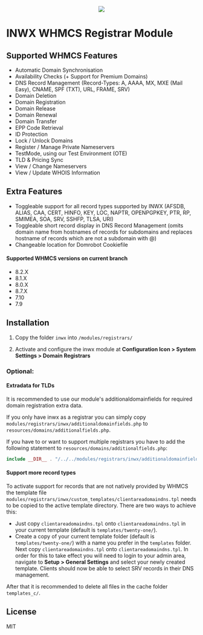 <p align="center">
  <a href="https://www.inwx.com/en/" target="_blank">
    <img src="https://images.inwx.com/logos/inwx.png">
  </a>
</p>

INWX WHMCS Registrar Module
=========

## Supported WHMCS Features

* Automatic Domain Synchronisation
* Availability Checks (+ Support for Premium Domains)
* DNS Record Management (Record-Types: A, AAAA, MX, MXE (Mail Easy), CNAME, SPF (TXT), URL, FRAME, SRV)
* Domain Deletion
* Domain Registration
* Domain Release
* Domain Renewal
* Domain Transfer
* EPP Code Retrieval
* ID Protection
* Lock / Unlock Domains
* Register / Manage Private Nameservers
* TestMode, using our Test Environment (OTE)
* TLD & Pricing Sync
* View / Change Nameservers
* View / Update WHOIS Information

## Extra Features

* Toggleable support for all record types supported by INWX (AFSDB, ALIAS, CAA, CERT, HINFO, KEY, LOC, NAPTR, OPENPGPKEY, PTR, RP, SMIMEA, SOA, SRV, SSHFP, TLSA, URI)
* Toggleable short record display in DNS Record Management (omits domain name from hostnames of records for subdomains and replaces hostname of records which are not a subdomain with @)
* Changeable location for Domrobot Cookiefile

#### Supported WHMCS versions on current branch
* 8.2.X
* 8.1.X
* 8.0.X
* 8.7.X
* 7.10
* 7.9

## Installation
1. Copy the folder `inwx` into `/modules/registrars/`

2. Activate and configure the inwx module at **Configuration Icon > System Settings > Domain Registrars**

### Optional:

#### Extradata for TLDs

It is recommended to use our module's additionaldomainfields for required domain registration extra data.

If you only have inwx as a registrar you can simply copy `modules/registrars/inwx/additionaldomainfields.php` to `resources/domains/additionalfields.php`.

If you have to or want to support multiple registrars you have to add the following statement to `resources/domains/additionalfields.php`:
```php
include __DIR__ . "/../../modules/registrars/inwx/additionaldomainfields.php";
```


#### Support more record types

To activate support for records that are not natively provided by WHMCS the
template file `modules/registrars/inwx/custom_templates/clientareadomaindns.tpl` needs to be copied to the active
template directory. There are two ways to achieve this:

* Just copy `clientareadomaindns.tpl` onto `clientareadomaindns.tpl` in your current template (default is `templates/twenty-one/`).
* Create a copy of your current template folder (default is `templates/twenty-one/`) with a name 
  you prefer in the `templates` folder. Next copy `clientareadomaindns.tpl` onto `clientareadomaindns.tpl`. In order for this to take effect you will need to login to your admin area,
  navigate to **Setup > General Settings** and select your newly created template.
  Clients should now be able to select SRV records in their DNS management.

After that it is recommended to delete all files in the cache folder `templates_c/`.

License
----

MIT
